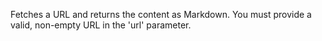 Fetches a URL and returns the content as Markdown. You must provide a valid, non-empty URL in the 'url' parameter.
